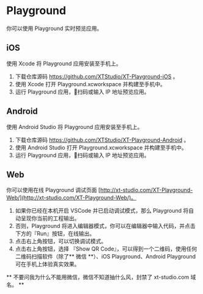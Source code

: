 # Playground

你可以使用 Playground 实时预览应用。

## iOS

使用 Xcode 将 Playground 应用安装至手机上。

1. 下载仓库源码 https://github.com/XTStudio/XT-Playground-iOS 。
2. 使用 Xcode 打开 Playground.xcworkspace 并构建至手机中。
3. 运行 Playground 应用，扫码或输入 IP 地址预览应用。

## Android

使用 Android Studio 将 Playground 应用安装至手机上。

1. 下载仓库源码 https://github.com/XTStudio/XT-Playground-Android 。
2. 使用 Android Studio 打开 Playground.xcworkspace 并构建至手机中。
3. 运行 Playground 应用，扫码或输入 IP 地址预览应用。

## Web

你可以使用在线 Playground 调试页面 [http://xt-studio.com/XT-Playground-Web/](http://xt-studio.com/XT-Playground-Web/)。

1. 如果你已经在本机开启 VSCode 并已启动调试模式，那么 Playground 将自动呈现你当前的工程输出。
2. 否则，Playground 将进入编辑器模式，你可以在编辑器中输入代码，并点击下方的『Run』按钮，在线输出。
3. 点击右上角按钮，可以切换调试模式。
4. 点击右上角按钮，选择 『Show QR Code』，可以得到一个二维码，使用任何二维码扫描软件（除了** 微信 **）、iOS Playground、Android Playground 可在手机上体验真实效果。

** 不要问我为什么不能用微信，微信不知道抽什么风，封禁了 xt-studio.com 域名。 **